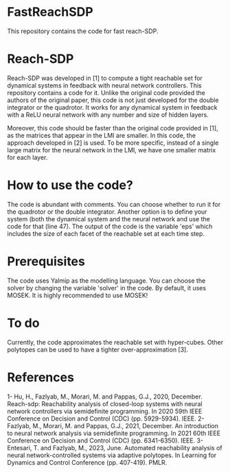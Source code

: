 # FastReachSDP
This repository contains the code for fast reach-SDP. 

# Reach-SDP
Reach-SDP was developed in [1] to compute a tight reachable set for dynamical systems in feedback with neural network controllers. This repository contains a code for it. Unlike the original code provided the authors of the original paper, this code is not just developed for the double integrator or the quadrotor. It works for any dynamical system in feedback with a ReLU neural network with any number and size of hidden layers. 

Moreover, this code should be faster than the original code provided in [1], as the matrices that appear in the LMI are smaller. In this code, the approach developed in [2] is used. To be more specific, instead of a single large matrix for the neural network in the LMI, we have one smaller matrix for each layer. 

# How to use the code?
The code is abundant with comments. You can choose whether to run it for the quadrotor or the double integrator. Another option is to define your system (both the dynamical system and the neural network and use the code for that (line 47). The output of the code is the variable 'eps' which includes the size of each facet of the reachable set at each time step. 

# Prerequisites
The code uses Yalmip as the modelling language. You can choose the solver by changing the variable 'solver' in the code. By default, it uses MOSEK. It is highly recommended to use MOSEK!

# To do
Currently, the code approximates the reachable set with hyper-cubes. Other polytopes can be used to have a tighter over-approximation [3]. 

# References
1- Hu, H., Fazlyab, M., Morari, M. and Pappas, G.J., 2020, December. Reach-sdp: Reachability analysis of closed-loop systems with neural network controllers via semidefinite programming. In 2020 59th IEEE Conference on Decision and Control (CDC) (pp. 5929-5934). IEEE.
2- Fazlyab, M., Morari, M. and Pappas, G.J., 2021, December. An introduction to neural network analysis via semidefinite programming. In 2021 60th IEEE Conference on Decision and Control (CDC) (pp. 6341-6350). IEEE.
3- Entesari, T. and Fazlyab, M., 2023, June. Automated reachability analysis of neural network-controlled systems via adaptive polytopes. In Learning for Dynamics and Control Conference (pp. 407-419). PMLR.
